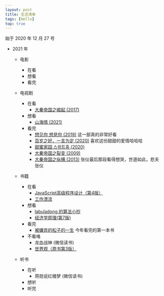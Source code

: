 ```yaml
---
layout: post
title: 生活清单
tags: [Hello]
top: true
---
```


始于 2020 年 12 月 27 号

- 2021 年

  - 电影

    - 在看
    - 想看
    - 看完

  - 电视剧

    - 在看
      - [大秦帝国之崛起 (2017)](https://movie.douban.com/subject/5923466/)
    - 想看
      - [山海情 (2021)](https://movie.douban.com/subject/35033654/)
    - 看完
      - [想见你 想見你 (2019)](https://movie.douban.com/subject/30468961/) 这一部真的非常好看
      - [百岁之好，一言为定 (2020)](https://movie.douban.com/subject/34822374/) 喜欢这份甜甜的爱情哈哈哈
      - [甜蜜家园 스위트홈 (2020)](https://movie.douban.com/subject/34858078/)
      - [大秦帝国之裂变 (2009)](https://movie.douban.com/subject/3114220/)
      - [大秦帝国之纵横 (2013)](https://movie.douban.com/subject/4858790/) 张仪最后那段看得想哭，世道如此，悲夫张仪

  - 书籍

    - 在看
      - [JavaScript高级程序设计（第4版）](https://book.douban.com/subject/35175321/?from=tag)
      - [工作漂流](https://book.douban.com/subject/33463965/)
    - 想看
      - [labuladong 的算法小抄](https://book.douban.com/subject/35252621/)
      - [经济学原理(第7版)](https://book.douban.com/subject/26435630/)
    - 看完
      - [被嫌弃的松子的一生](https://book.douban.com/subject/25744411/) 今年看完的第一本书
    - 不看咯
      - 龙血战神 (微信读书)
      - [世界观（原书第3版）](https://book.douban.com/subject/35181762/)

  - 听书
    - 在听
      - 蒋勋说红楼梦 (微信读书)
    - 想听
    - 听完

